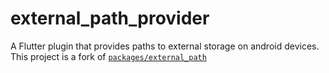# external_path_provider

A Flutter plugin that provides paths to external storage on android devices.
This project is a fork of [`packages/external_path`][external_path]

[external_path]: https://pub.dev/packages/external_path